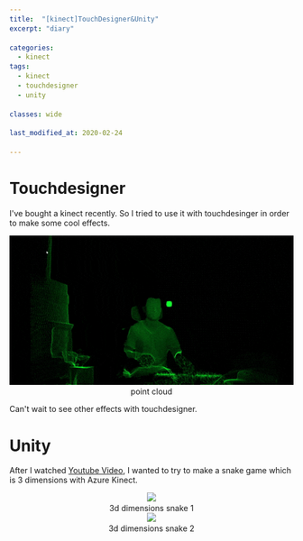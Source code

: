 ```yaml
---
title:  "[kinect]TouchDesigner&Unity"
excerpt: "diary"

categories:
  - kinect
tags:
  - kinect
  - touchdesigner
  - unity

classes: wide
  
last_modified_at: 2020-02-24

---
```


# Touchdesigner

I've bought a kinect recently. So I tried to use it with touchdesinger in order to make some cool effects.

<center> <img src="/assets/images/kinect/touchdesigner/point_cloud.gif"> </center>
<center>point cloud</center>

Can't wait to see other effects with touchdesigner.

# Unity

After I watched [Youtube Video](https://www.youtube.com/watch?v=B_UIfFA77pk), I wanted to try to make a snake game which is 3 dimensions with Azure Kinect. <br>

<center> <img src="/assets/images/kinect/kinect/unity/3d_test.gif"> </center>
<center>3d dimensions snake 1</center>

<center> <img src="/assets/images/kinect/kinect/unity/3d_test(2).gif"> </center>
<center>3d dimensions snake 2</center>

